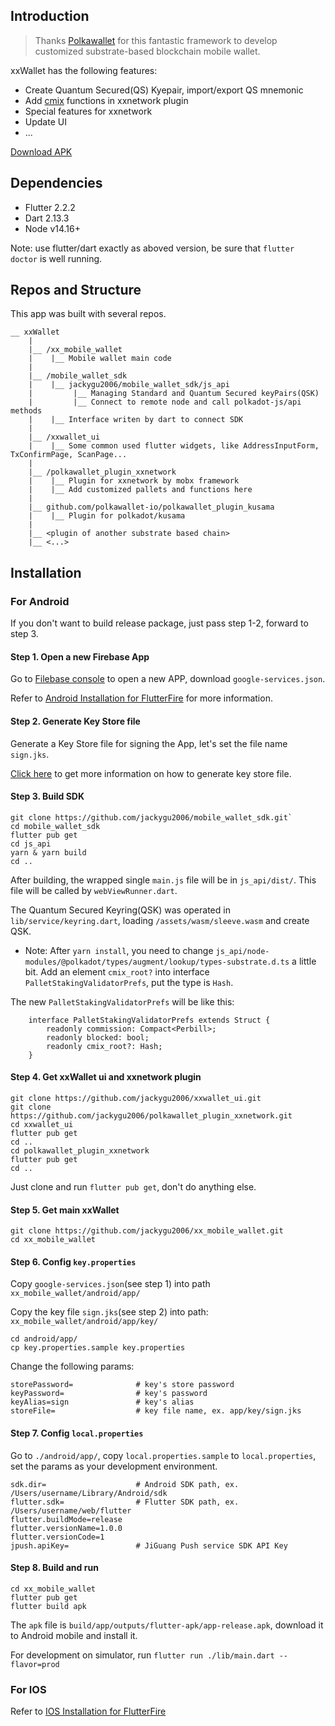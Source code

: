 ## Introduction
> Thanks [Polkawallet](https://github.com/polkawallet-io) for this fantastic framework to develop customized substrate-based blockchain mobile wallet.

xxWallet has the following features:
* Create Quantum Secured(QS) Kyepair, import/export QS mnemonic
* Add [cmix](https://xx.network/cmix-whitepaper.pdf) functions in xxnetwork plugin
* Special features for xxnetwork
* Update UI
* ...

[Download APK](https://xxnetwork.asia/download)

## Dependencies
* Flutter 2.2.2
* Dart 2.13.3
* Node v14.16+

Note: use flutter/dart exactly as aboved version, be sure that `flutter doctor` is well running.

## Repos and Structure
This app was built with several repos.
```
__ xxWallet
    |
    |__ /xx_mobile_wallet
    |    |__ Mobile wallet main code
    |
    |__ /mobile_wallet_sdk
    |    |__ jackygu2006/mobile_wallet_sdk/js_api
    |         |__ Managing Standard and Quantum Secured keyPairs(QSK)
    |         |__ Connect to remote node and call polkadot-js/api methods
    |    |__ Interface writen by dart to connect SDK
    |
    |__ /xxwallet_ui
    |    |__ Some common used flutter widgets, like AddressInputForm, TxConfirmPage, ScanPage...
    |
    |__ /polkawallet_plugin_xxnetwork
    |    |__ Plugin for xxnetwork by mobx framework
    |    |__ Add customized pallets and functions here
    |
    |__ github.com/polkawallet-io/polkawallet_plugin_kusama
    |    |__ Plugin for polkadot/kusama
    |
    |__ <plugin of another substrate based chain>
    |__ <...>
```

## Installation
### For Android
If you don't want to build release package, just pass step 1-2, forward to step 3.

#### Step 1. Open a new Firebase App
Go to [Filebase console](https://console.firebase.google.com/project/_/overview) to open a new APP, download `google-services.json`.

Refer to [Android Installation for FlutterFire](https://firebase.flutter.dev/docs/installation/android) for more information.

#### Step 2. Generate Key Store file
Generate a Key Store file for signing the App, let's set the file name `sign.jks`.

[Click here](https://developer.android.com/studio/publish/app-signing#generate-key) to get more information on how to generate key store file.

#### Step 3. Build SDK
```
git clone https://github.com/jackygu2006/mobile_wallet_sdk.git`
cd mobile_wallet_sdk
flutter pub get
cd js_api
yarn & yarn build
cd ..
```
After building, the wrapped single `main.js` file will be in `js_api/dist/`. This file will be called by `webViewRunner.dart`.

The Quantum Secured Keyring(QSK) was operated in `lib/service/keyring.dart`, loading `/assets/wasm/sleeve.wasm` and create QSK.

* Note:
After `yarn install`, you need to change `js_api/node-modules/@polkadot/types/augment/lookup/types-substrate.d.ts` a little bit. Add an element `cmix_root?` into interface `PalletStakingValidatorPrefs`, put the type is `Hash`. 

The new `PalletStakingValidatorPrefs` will be like this:
```
    interface PalletStakingValidatorPrefs extends Struct {
        readonly commission: Compact<Perbill>;
        readonly blocked: bool;
        readonly cmix_root?: Hash;
    }
```

#### Step 4. Get xxWallet ui and xxnetwork plugin
```
git clone https://github.com/jackygu2006/xxwallet_ui.git
git clone https://github.com/jackygu2006/polkawallet_plugin_xxnetwork.git
cd xxwallet_ui
flutter pub get
cd ..
cd polkawallet_plugin_xxnetwork
flutter pub get
cd ..
```
Just clone and run `flutter pub get`, don't do anything else.

#### Step 5. Get main xxWallet
```
git clone https://github.com/jackygu2006/xx_mobile_wallet.git
cd xx_mobile_wallet
```

#### Step 6. Config `key.properties`
Copy `google-services.json`(see step 1) into path `xx_mobile_wallet/android/app/`

Copy the key file `sign.jks`(see step 2) into path: `xx_mobile_wallet/android/app/key/`

```
cd android/app/
cp key.properties.sample key.properties
```
Change the following params:
```
storePassword=              # key's store password
keyPassword=                # key's password
keyAlias=sign               # key's alias
storeFile=                  # key file name, ex. app/key/sign.jks
```

#### Step 7. Config `local.properties`
Go to `./android/app/`, copy `local.properties.sample` to `local.properties`, set the params as your development environment.
```
sdk.dir=                    # Android SDK path, ex. /Users/username/Library/Android/sdk 
flutter.sdk=                # Flutter SDK path, ex. /Users/username/web/flutter
flutter.buildMode=release
flutter.versionName=1.0.0
flutter.versionCode=1
jpush.apiKey=               # JiGuang Push service SDK API Key
```

#### Step 8. Build and run
```
cd xx_mobile_wallet
flutter pub get
flutter build apk
```
The `apk` file is `build/app/outputs/flutter-apk/app-release.apk`, download it to Android mobile and install it.

For development on simulator, run `flutter run ./lib/main.dart --flavor=prod`

### For IOS
Refer to [IOS Installation for FlutterFire](https://firebase.flutter.dev/docs/installation/ios)

